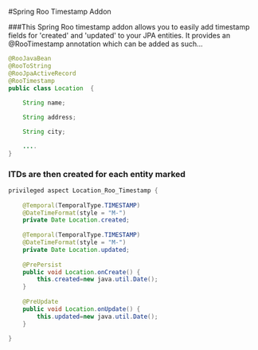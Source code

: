 #Spring Roo Timestamp Addon

###This Spring Roo timestamp addon allows you to easily add timestamp fields for 'created' and 'updated' to your JPA entities. It provides an @RooTimestamp annotation which can be added as such...

```java
@RooJavaBean
@RooToString
@RooJpaActiveRecord
@RooTimestamp
public class Location  {
	
	String name;

	String address;

	String city;

	....
}
```
### ITDs are then created for each entity marked
```java
privileged aspect Location_Roo_Timestamp {
    
    @Temporal(TemporalType.TIMESTAMP)
    @DateTimeFormat(style = "M-")
    private Date Location.created;
    
    @Temporal(TemporalType.TIMESTAMP)
    @DateTimeFormat(style = "M-")
    private Date Location.updated;
    
    @PrePersist
    public void Location.onCreate() {
        this.created=new java.util.Date();
    }
    
    @PreUpdate
    public void Location.onUpdate() {
        this.updated=new java.util.Date();
    }
    
}
```

